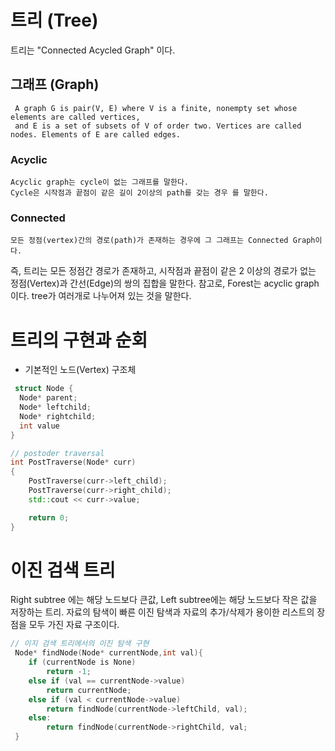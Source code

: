 # 트리 (Tree)
 트리는 "Connected Acycled Graph" 이다.
 
 ## 그래프 (Graph)
  ```
   A graph G is pair(V, E) where V is a finite, nonempty set whose elements are called vertices,
   and E is a set of subsets of V of order two. Vertices are called nodes. Elements of E are called edges.
  ```
 
 ### Acyclic
    Acyclic graph는 cycle이 없는 그래프를 말한다.
    Cycle은 시작점과 끝점이 같은 길이 2이상의 path를 갖는 경우 를 말한다.

 ### Connected
    모든 정점(vertex)간의 경로(path)가 존재하는 경우에 그 그래프는 Connected Graph이다.


 즉, 트리는 모든 정점간 경로가 존재하고, 시작점과 끝점이 같은 2 이상의 경로가 없는 정점(Vertex)과 간선(Edge)의 쌍의 집합을 말한다.
 참고로, Forest는 acyclic graph이다. tree가 여러개로 나누어져 있는 것을 말한다.
 

# 트리의 구현과 순회
- 기본적인 노드(Vertex) 구조체
```C++
 struct Node {
  Node* parent;
  Node* leftchild;
  Node* rightchild;
  int value   
}

// postoder traversal
int PostTraverse(Node* curr)
{
	PostTraverse(curr->left_child);
	PostTraverse(curr->right_child);
	std::cout << curr->value;

	return 0;
}


```


# 이진 검색 트리
 Right subtree 에는 해당 노드보다 큰값, Left subtree에는 해당 노드보다 작은 값을 저장하는 트리.
자료의 탐색이 빠른 이진 탐색과 자료의 추가/삭제가 용이한 리스트의 장점을 모두 가진 자료 구조이다.

``` C++
// 이지 검색 트리에서의 이진 탐색 구현
 Node* findNode(Node* currentNode,int val){
    if (currentNode is None)
        return -1;
    else if (val == currentNode->value)
        return currentNode;
    else if (val < currentNode->value)
        return findNode(currentNode->leftChild, val);
    else:
        return findNode(currentNode->rightChild, val;
 }
```



